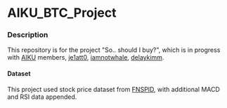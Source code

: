 # AIKU_BTC_Project
### Description
This repository is for the project "So.. should I buy?", which is in progress with [AIKU](https://aiku.notion.site/AIKU-b614c69220704b848758e5cf21a54238?pvs=74) members, [je1att0](https://github.com/je1att0), [iamnotwhale](https://github.com/iamnotwhale), [delaykimm](https://github.com/delaykimm).

#### Dataset
This project used stock price dataset from [FNSPID](https://huggingface.co/datasets/Zihan1004/FNSPID), with additional MACD and RSI data appended.
